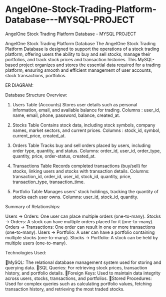 # AngelOne-Stock-Trading-Platform-Database---MYSQL-PROJECT
AngelOne Stock Trading Platform Database - MYSQL PROJECT

AngelOne Stock Trading Platform Database
The AngelOne Stock Trading Platform Database is designed to support the operations of a stock trading platform, offering users the ability to buy and sell stocks, manage their portfolios, and track stock prices and transaction histories. This MySQL-based project organizes and stores the essential data required for a trading platform, ensuring smooth and efficient management of user accounts, stock transactions, portfolios.


ER DIAGRAM:








Database Structure Overview:

1. Users Table (Accounts)
Stores user details such as personal information, email, and available balance for trading.
Columns : user_id, name, email, phone, password, balance, created_at.

2. Stocks Table
Contains stock data, including stock symbols, company names, market sectors, and current prices.
Columns : stock_id, symbol, current_price, created_at.

3. Orders Table
Tracks buy and sell orders placed by users, including order type, quantity, and status.
Columns: order_id, user_id, order_type, quantity, price, order-status, created_at.

4. Transactions Table
Records completed transactions (buy/sell) for stocks, linking users and stocks with transaction details.
Columns: transaction_id, order_id, user_id, stock_id, quantity, price, transaction_type, transaction_time.

5. Portfolio Table
Manages users' stock holdings, tracking the quantity of stocks each user owns.
Columns: user_id, stock_id, quantity.

Summary of Relationships:

Users → Orders: One user can place multiple orders (one-to-many).
Stocks → Orders: A stock can have multiple orders placed for it (one-to-many).
Orders → Transactions: One order can result in one or more transactions (one-to-many).
Users → Portfolio: A user can have a portfolio containing multiple stocks (one-to-many).
Stocks → Portfolio: A stock can be held by multiple users (one-to-many).

Technologies Used:

MySQL: The relational database management system used for storing and querying data.
SQL Queries: For retrieving stock prices, transaction history, and portfolio details.
Foreign Keys: Used to maintain data integrity across users, stocks, transactions, and portfolios.
Stored Procedures: Used for complex queries such as calculating portfolio values, fetching transaction history, and retrieving the most traded stocks.
